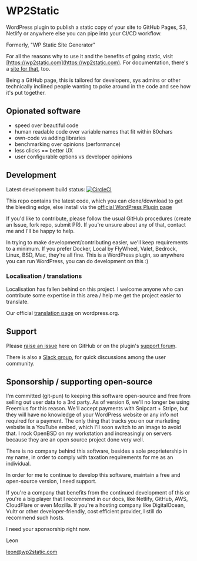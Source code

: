 # WP2Static

WordPress plugin to publish a static copy of your site to GitHub Pages, S3, Netlify or anywhere else you can pipe into your CI/CD workflow.

Formerly, "WP Static Site Generator"

For all the reasons why to use it and the benefits of going static, visit [https://wp2static.com](https://wp2static.com). For documentation, there's a [site for that](https://docs.wp2static.com), too.

Being a GitHub page, this is tailored for developers, sys admins or other technically inclined people wanting to poke around in the code and see how it's put together.  
    
## Opionated software

 - speed over beautiful code
 - human readable code over variable names that fit within 80chars
 - own-code vs adding libraries 
 - benchmarking over opinions (performance)
 - less clicks == better UX
 - user configurable options vs developer opinions

## Development

Latest development build status: [![CircleCI](https://circleci.com/gh/leonstafford/wordpress-static-html-plugin/tree/master.svg?style=svg)](https://circleci.com/gh/leonstafford/wordpress-static-html-plugin/tree/master)

This repo contains the latest code, which you can clone/download to get the bleeding edge, else install via the [official WordPress Plugin page](https://wordpress.org/plugins/static-html-output-plugin/)

If you'd like to contribute, please follow the usual GitHub procedures (create an Issue, fork repo, submit PR). If you're unsure about any of that, contact me and I'll be happy to help. 

In trying to make development/contributing easier, we'll keep requirements to a minimum. If you prefer Docker, Local by FlyWheel, Valet, Bedrock, Linux, BSD, Mac, they're all fine. This is a WordPress plugin, so anywhere you can run WordPress, you can do development on this :)


### Localisation / translations

Localisation has fallen behind on this project. I welcome anyone who can contribute some expertise in this area / help me get the project easier to translate.

Our official [translation page](https://translate.wordpress.org/projects/wp-plugins/static-html-output-plugin) on wordpress.org.


## Support

Please [raise an issue](https://github.com/leonstafford/wordpress-static-html-plugin/issues/new) here on GitHub or on the plugin's [support forum](https://forum.wp2static.com).

There is also a [Slack group](https://join.slack.com/t/wp2static/shared_invite/enQtNDQ4MDM4MjkwNjEwLTVmN2I2MmU4ODI2MWRkNzM4ZGU3YWU4ZGVhMzgwZTc1MDE2OGNmYTFhOGMwM2U0ZTVlYTljYmM2Yjk2ODJlOTk), for quick discussions among the user community.

## Sponsorship / supporting open-source 

I'm committed (git-pun) to keeping this software open-source and free from selling out user data to a 3rd party. As of version 6, we'll no longer be using Freemius for this reason. We'll accept payments with Snipcart + Stripe, but they will have no knowledge of your WordPress website or any info not required for a payment. The only thing that tracks you on our marketing website is a YouTube embed, which I'll soon switch to an image to avoid that. I rock OpenBSD on my workstation and increasingly on servers because they are an open source project done very well.   

There is no company behind this software, besides a sole proprietership in my name, in order to comply with taxation requirements for me as an individual. 

In order for me to continue to develop this software, maintain a free and open-source version, I need support. 

If you're a company that benefits from the continued development of this or you're a big player that I recommend in our docs, like Netlify, GitHub, AWS, CloudFlare or even Mozilla. If you're a hosting company like DigitalOcean, Vultr or other developer-friendly, cost efficient provider, I still do recommend such hosts. 

I need your sponsorship right now. 

Leon 

leon@wp2static.com
